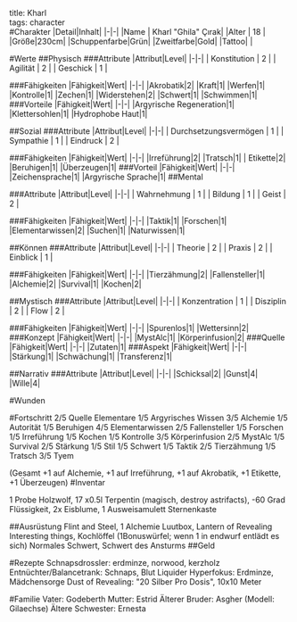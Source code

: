title: Kharl  
tags: character  
#Charakter
|Detail|Inhalt|
|-|-|
|Name | Kharl "Ghila" Çırak|
|Alter | 18 |
|Größe|230cm|
|Schuppenfarbe|Grün|
|Zweitfarbe|Gold|
|Tattoo| |

#Werte
##Physisch
###Attribute
|Attribut|Level|
|-|-|
| Konstitution | 2 |
| Agilität | 2 |
| Geschick | 1 |

###Fähigkeiten
|Fähigkeit|Wert|
|-|-|
|Akrobatik|2|
|Kraft|1|
|Werfen|1|
|Kontrolle|1|
|Zechen|1|
|Widerstehen|2|
|Schwert|1|
|Schwimmen|1|
###Vorteile
|Fähigkeit|Wert|
|-|-|
|Argyrische Regeneration|1|
|Klettersohlen|1|
|Hydrophobe Haut|1|

##Sozial
###Attribute 
|Attribut|Level|
|-|-|
| Durchsetzungsvermögen | 1 |
| Sympathie | 1 |
| Eindruck | 2 |

###Fähigkeiten
|Fähigkeit|Wert|
|-|-|
|Irreführung|2|
|Tratsch|1|
| Etikette|2|
|Beruhigen|1|
|Überzeugen|1|
###Vorteil
|Fähigkeit|Wert|
|-|-|
|Zeichensprache|1|
|Argyrische Sprache|1|
##Mental

###Attribute 
|Attribut|Level|
|-|-|
| Wahrnehmung | 1 |
| Bildung | 1 |
| Geist | 2 |


###Fähigkeiten
|Fähigkeit|Wert|
|-|-|
|Taktik|1|
|Forschen|1|
|Elementarwissen|2|
|Suchen|1|
|Naturwissen|1|

##Können
###Attribute 
|Attribut|Level|
|-|-|
| Theorie | 2 |
| Praxis | 2 |
| Einblick | 1 |


###Fähigkeiten
|Fähigkeit|Wert|
|-|-|
|Tierzähmung|2|
|Fallensteller|1|
|Alchemie|2|
|Survival|1|
|Kochen|2|




##Mystisch
###Attribute 
|Attribut|Level|
|-|-|
| Konzentration | 1 |
| Disziplin | 2 |
| Flow | 2 |


###Fähigkeiten
|Fähigkeit|Wert|
|-|-|
|Spurenlos|1|
|Wettersinn|2|
###Konzept
|Fähigkeit|Wert|
|-|-|
|MystAlc|1|
|Körperinfusion|2|
###Quelle
|Fähigkeit|Wert|
|-|-|
|Zutaten|1|
###Aspekt
|Fähigkeit|Wert|
|-|-|
|Stärkung|1|
|Schwächung|1|
|Transferenz|1|

##Narrativ
###Attribute
|Attribut|Level|
|-|-|
|Schicksal|2|
|Gunst|4|
|Wille|4|

#Wunden


#Fortschritt
2/5 Quelle Elementare
1/5 Argyrisches Wissen
3/5 Alchemie
1/5 Autorität
1/5 Beruhigen
4/5 Elementarwissen
2/5 Fallensteller
1/5 Forschen
1/5 Irreführung
1/5 Kochen
1/5 Kontrolle 
3/5 Körperinfusion
2/5 MystAlc
1/5 Survival
2/5 Stärkung
1/5 Stil
1/5 Schwert
1/5 Taktik
2/5 Tierzähmung
1/5 Tratsch
3/5 Tyem

(Gesamt +1 auf Alchemie, +1 auf Irreführung, +1 auf Akrobatik, +1 Etikette, +1 Überzeugen)
#Inventar

1 Probe Holzwolf, 17 x0.5l Terpentin (magisch, destroy astrifacts), -60 Grad Flüssigkeit, 2x Eisblume, 1 Ausweisamulett Sternenkaste

##Ausrüstung
Flint and Steel, 1 Alchemie Luutbox, Lantern of Revealing Interesting things, Kochlöffel (1Bonuswürfel; wenn 1 in endwurf entlädt es sich)
Normales Schwert, Schwert des Ansturms
##Geld







#Rezepte
Schnapsdrossler: erdminze, norwood, kerzholz
Entnüchter/Balancetrank: Schnaps, Blut
Liquider Hyperfokus: Erdminze, Mädchensorge
Dust of Revealing: "20 Silber Pro Dosis", 10x10 Meter



#Familie
Vater: Godeberth
Mutter: Estrid
Älterer Bruder: Asgher (Modell: Gilaechse)
Ältere Schwester: Ernesta

